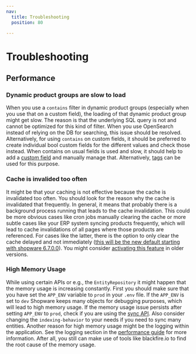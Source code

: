 ```yaml
---
nav:
  title: Troubleshooting
  position: 80

---
```


# Troubleshooting

## Performance

### Dynamic product groups are slow to load

When you use a `contains` filter in dynamic product groups (especially when you use that on a custom field), the loading of that dynamic product group might get slow.
The reason is that the underlying SQL query is not and cannot be optimized for this kind of filter.
When you use OpenSearch instead of relying on the DB for searching, this issue should be resolved.
Alternatively, for using `contains` on custom fields, it should be preferred to create individual bool custom fields for the different values and check those instead.
When contains on usual fields is used and slow, it should help to add a [custom field](../../guides/plugins/plugins/framework/custom-field/) and manually manage that.
Alternatively, [tags](https://docs.shopware.com/en/shopware-6-en/settings/tags) can be used for this purpose.

### Cache is invalided too often

It might be that your caching is not effective because the cache is invalidated too often.
You should look for the reason why the cache is invalidated that frequently.
In general, it means that probably there is a background process running that leads to the cache invalidation.
This could be more obvious cases like cron jobs manually clearing the cache or more subtle cases like your ERP system syncing products frequently,
which will lead to cache invalidations of all pages where those products are referenced.
For cases like the latter, there is the option to only clear the cache delayed and not immediately ([this will be the new default starting with shopware 6.7.0.0](https://github.com/shopware/shopware/blob/trunk/UPGRADE-6.7.md#delayed-cache-invalidation)).
You might consider [activating this feature](../../guides/hosting/performance/performance-tweaks.md#delayed-invalidation) in older versions.

### High Memory Usage

While using certain APIs or e.g., the `EntityRepository` it might happen that the memory usage is increasing constantly.
First you should make sure that you have set the `APP_ENV` variable to `prod` in your `.env` file.
If the `APP_ENV` is set to `dev` Shopware keeps many objects for debugging purposes, which will lead to high memory usage.
If the memory usage issue persists after setting `APP_ENV` to `prod`, check if you are using the [sync API](https://shopware.stoplight.io/docs/admin-api/faf8f8e4e13a0-bulk-payloads).
Also consider changing the `indexing-behavior` to your needs if you need to sync many entities.
Another reason for high memory usage might be the logging within the application.
See the logging section in the [performance guide](../../guides/hosting/performance/performance-tweaks.md#logging) for more information.
After all, you still can make use of tools like blackfire.io to find the root cause of the memory usage.
